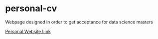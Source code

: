 # personal-cv
<p>Webpage designed in order to get acceptance for data science masters</p>
<a href="https://bada-mobolaji.herokuapp.com/"> Personal Website Link</a> 
